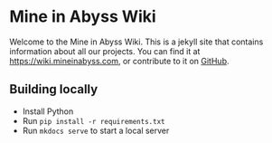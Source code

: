 # Mine in Abyss Wiki

Welcome to the Mine in Abyss Wiki. This is a jekyll site that contains information about all our projects. You can find it at https://wiki.mineinabyss.com, or contribute to it on [GitHub](https://github.com/MineInAbyss/wiki).

## Building locally

- Install Python
- Run `pip install -r requirements.txt`
- Run `mkdocs serve` to start a local server
